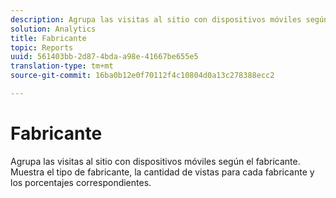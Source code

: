 ```yaml
---
description: Agrupa las visitas al sitio con dispositivos móviles según el fabricante. Muestra el tipo de fabricante, la cantidad de vistas para cada fabricante y los porcentajes correspondientes.
solution: Analytics
title: Fabricante
topic: Reports
uuid: 561403bb-2d87-4bda-a98e-41667be655e5
translation-type: tm+mt
source-git-commit: 16ba0b12e0f70112f4c10804d0a13c278388ecc2

---
```



# Fabricante

Agrupa las visitas al sitio con dispositivos móviles según el fabricante. Muestra el tipo de fabricante, la cantidad de vistas para cada fabricante y los porcentajes correspondientes.

